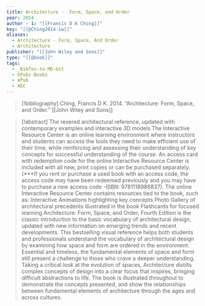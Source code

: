 ```yaml
---
title: Architecture -  Form, Space, and Order
year: 2014
author - 1: "[[Francis D K Ching]]"
key: "[[@Ching2014-iw]]"
aliases:
  - Architecture - Form, Space, And Order
  - Architecture
publisher: "[[John Wiley and Sons]]"
type: "[[@book]]"
tags:
  - _BibTex-to-MD-Git
  - EPubs-Books
  - ePub
  - AEC
---
```


> [!bibliography]
> Ching, Francis D K. 2014. “Architecture: Form, Space, and Order.” [[John Wiley and Sons]]

> [!abstract]
> The revered architectural reference, updated with contemporary examples and interactive 3D models The Interactive Resource Center is an online learning environment where instructors and students can access the tools they need to make efficient use of their time, while reinforcing and assessing their understanding of key concepts for successful understanding of the course. An access card with redemption code for the online Interactive Resource Center is included with all new, print copies or can be purchased separately. (***If you rent or purchase a used book with an access code, the access code may have been redeemed previously and you may have to purchase a new access code -ISBN: 9781118986837). The online Interactive Resource Center contains resources tied to the book, such as: Interactive Animations highlighting key concepts Photo Gallery of architectural precedents illustrated in the book Flashcards for focused learning Architecture: Form, Space, and Order, Fourth Edition is the classic introduction to the basic vocabulary of architectural design, updated with new information on emerging trends and recent developments. This bestselling visual reference helps both students and professionals understand the vocabulary of architectural design by examining how space and form are ordered in the environment. Essential and timeless, the fundamental elements of space and form still present a challenge to those who crave a deeper understanding. Taking a critical look at the evolution of spaces, Architecture distills complex concepts of design into a clear focus that inspires, bringing difficult abstractions to life. The book is illustrated throughout to demonstrate the concepts presented, and show the relationships between fundamental elements of architecture through the ages and across cultures.